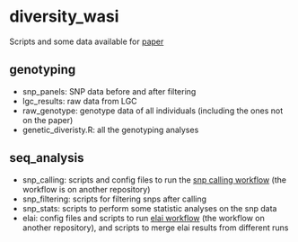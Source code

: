 # diversity_wasi
Scripts and some data available for [paper]()

## genotyping
- snp_panels: SNP data before and after filtering
- lgc_results: raw data from LGC
- raw_genotype: genotype data of all individuals (including the ones not on the paper)
- genetic_diveristy.R: all the genotyping analyses


## seq_analysis
- snp_calling: scripts and config files to run the [snp calling workflow](https://github.com/vibaotram/gbp_variantcalling) (the workflow is on another repository)
- snp_filtering: scripts for filtering snps after calling
- snp_stats: scripts to perform some statistic analyses on the snp data
- elai: config files and scripts to run [elai workflow](https://github.com/vibaotram/snakelai) (the workflow on another repository), and scripts to merge elai results from different runs
